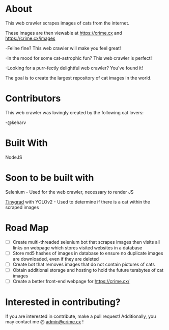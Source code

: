 # About
This web crawler scrapes images of cats from the internet.

These images are then viewable at https://crime.cx and https://crime.cx/images

-Feline fine? This web crawler will make you feel great!

-In the mood for some cat-astrophic fun? This web crawler is perfect!

-Looking for a purr-fectly delightful web crawler? You've found it!


The goal is to create the largest repository of cat images in the world.

# Contributors

This web crawler was lovingly created by the following cat lovers:

-@keharv


# Built With
NodeJS
    
# Soon to be built with
Selenium - Used for the web crawler, necessary to render JS 

[Tinygrad](http://github.com/geohot/tinygrad) with YOLOv2 - Used to determine if there is a cat within the scraped images

# Road Map

- [ ] Create multi-threaded selenium bot that scrapes images then visits all links on webpage which stores visited websites in a database
- [ ] Store md5 hashes of images in database to ensure no duplicate images are downloaded, even if they are deleted
- [ ] Create bot that removes images that do not contain pictures of cats
- [ ] Obtain additional storage and hosting to hold the future terabytes of cat images
- [ ] Create a better front-end webpage for https://crime.cx/

# Interested in contributing?
If you are interested in contribute, make a pull request! Additionally, you may contact me @ admin@crime.cx !